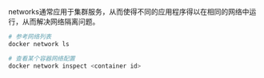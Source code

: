 networks通常应用于集群服务，从而使得不同的应用程序得以在相同的网络中运行，从而解决网络隔离问题。

```bash
# 参考网络列表
docker network ls

# 查看某个容器网络配置
docker network inspect <container id>
```